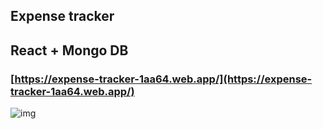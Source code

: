 ## Expense tracker
## React + Mongo DB
### [https://expense-tracker-1aa64.web.app/](https://expense-tracker-1aa64.web.app/)

![img](https://firebasestorage.googleapis.com/v0/b/expense-tracker-1aa64.appspot.com/o/Screenshot%20from%202021-08-14%2008-26-38.png?alt=media&token=ea0cba5e-282c-4dd4-8138-47e8d6841ab7)
